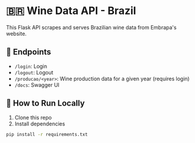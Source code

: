 # 🇧🇷 Wine Data API - Brazil

This Flask API scrapes and serves Brazilian wine data from Embrapa's website.

## 🔗 Endpoints

- `/login`: Login
- `/logout`: Logout
- `/producao/<year>`: Wine production data for a given year (requires login)
- `/docs`: Swagger UI

## 🧪 How to Run Locally

1. Clone this repo
2. Install dependencies

```bash
pip install -r requirements.txt
